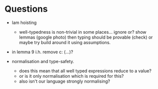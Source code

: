 # Questions

- lam hoisting
  - well-typedness is non-trivial in some places... ignore or?
show lemmas (google photo)
then typing should be provable (check)
or maybe try build around it using assumptions.

- in lemma 9 i.h. remove c: (...)?

- normalisation and type-safety.
    - does this mean that all well typed expressions reduce to a value?
    - or is it only normalisation which is required for this?
    - also isn't our language strongly normalising?
